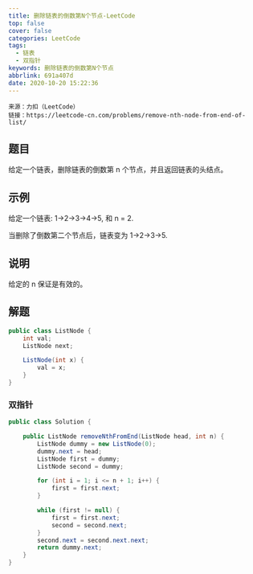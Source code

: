 ```yaml
---
title: 删除链表的倒数第N个节点-LeetCode
top: false
cover: false
categories: LeetCode
tags:
  - 链表
  - 双指针
keywords: 删除链表的倒数第N个节点
abbrlink: 691a407d
date: 2020-10-20 15:22:36
---
```


```text
来源：力扣（LeetCode）
链接：https://leetcode-cn.com/problems/remove-nth-node-from-end-of-list/
```

## 题目
给定一个链表，删除链表的倒数第 n 个节点，并且返回链表的头结点。

## 示例
给定一个链表: 1->2->3->4->5, 和 n = 2.

当删除了倒数第二个节点后，链表变为 1->2->3->5.

## 说明
给定的 n 保证是有效的。

## 解题
```java
public class ListNode {
    int val;
    ListNode next;

    ListNode(int x) {
        val = x;
    }
}
```

### 双指针
```java
public class Solution {

    public ListNode removeNthFromEnd(ListNode head, int n) {
        ListNode dummy = new ListNode(0);
        dummy.next = head;
        ListNode first = dummy;
        ListNode second = dummy;

        for (int i = 1; i <= n + 1; i++) {
            first = first.next;
        }

        while (first != null) {
            first = first.next;
            second = second.next;
        }
        second.next = second.next.next;
        return dummy.next;
    }
}
```